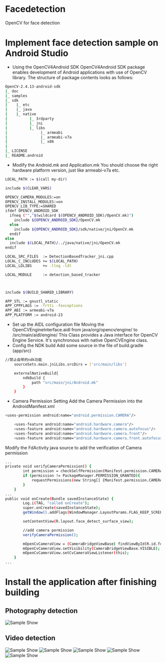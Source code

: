 # Facedetection
OpenCV for face detection

# Implement face detection sample on Android Studio
- Using the OpenCV4Android SDK
OpenCV4Android SDK package enables development of Android applications with use of OpenCV library.
The structure of package contents looks as follows:
```sh
OpenCV-2.4.13-android-sdk
|_ doc
|_ samples
|_ sdk
|    |_ etc
|    |_ java
|    |_ native
|          |_ 3rdparty
|          |_ jni
|          |_ libs
|               |_ armeabi
|               |_ armeabi-v7a
|               |_ x86
|
|_ LICENSE
|_ README.android
``` 
- Modify the Android.mk and Application.mk
You should choose the right hardware platform version, just like armeabi-v7a etc.
```sh
LOCAL_PATH := $(call my-dir)

include $(CLEAR_VARS)

OPENCV_CAMERA_MODULES:=on
OPENCV_INSTALL_MODULES:=on
OPENCV_LIB_TYPE:=SHARED
ifdef OPENCV_ANDROID_SDK
  ifneq ("","$(wildcard $(OPENCV_ANDROID_SDK)/OpenCV.mk)")
    include ${OPENCV_ANDROID_SDK}/OpenCV.mk
  else
    include ${OPENCV_ANDROID_SDK}/sdk/native/jni/OpenCV.mk
  endif
else
  include $(LOCAL_PATH)/../java/native/jni/OpenCV.mk
endif

LOCAL_SRC_FILES  := DetectionBasedTracker_jni.cpp
LOCAL_C_INCLUDES += $(LOCAL_PATH)
LOCAL_LDLIBS     += -llog -ldl

LOCAL_MODULE     := detection_based_tracker



include $(BUILD_SHARED_LIBRARY)
``` 
```sh
APP_STL := gnustl_static
APP_CPPFLAGS := -frtti -fexceptions
APP_ABI := armeabi-v7a
APP_PLATFORM := android-23
```
- Set up the AIDL configuration file
Moving the OpenCVEngineInterface.aidl from java/org/opencv/engine/ to /src/main/aidl/engine/
This Class provides a Java interface for OpenCV Engine Service. It's synchronous with native OpenCVEngine class.
- Config the NDK build
Add some source in the file of build.gradle (app/src)
```sh
//禁止自带的ndk功能
    sourceSets.main.jniLibs.srcDirs = ['src/main/libs']

    externalNativeBuild{
        ndkBuild {
            path "src/main/jni/Android.mk"
        }
    }
```
- Camera Permission Setting
Add the Camera Permission into the AndroidManifest.xml
```sh
<uses-permission android:name="android.permission.CAMERA"/>

    <uses-feature android:name="android.hardware.camera"/>
    <uses-feature android:name="android.hardware.camera.autofocus"/>
    <uses-feature android:name="android.hardware.camera.front"/>
    <uses-feature android:name="android.hardware.camera.front.autofocus"/>
```
Modify the FdActivity java source to add the verification of Camera permission
```sh
...
private void verifyCameraPermission() {
        int permission = checkSelfPermission(Manifest.permission.CAMERA);
        if (permission != PackageManager.PERMISSION_GRANTED){
            requestPermissions(new String[] {Manifest.permission.CAMERA}, 1);
        }
    }
...
public void onCreate(Bundle savedInstanceState) {
        Log.i(TAG, "called onCreate");
        super.onCreate(savedInstanceState);
        getWindow().addFlags(WindowManager.LayoutParams.FLAG_KEEP_SCREEN_ON);

        setContentView(R.layout.face_detect_surface_view);

        //add camera permission
        verifyCameraPermission();

        mOpenCvCameraView = (CameraBridgeViewBase) findViewById(R.id.fd_activity_surface_view);
        mOpenCvCameraView.setVisibility(CameraBridgeViewBase.VISIBLE);
        mOpenCvCameraView.setCvCameraViewListener(this);
    }
...
```
# Install the application after finishing building
## Photography detection
![Sample Show](http://img.blog.csdn.net/20170406161027197?watermark/2/text/aHR0cDovL2Jsb2cuY3Nkbi5uZXQvaGVsaTAwNw==/font/5a6L5L2T/fontsize/400/fill/I0JBQkFCMA==/dissolve/70/gravity/Center)

## Video detection
![Sample Show](/image_for_readme/1.jpg)
![Sample Show](/image_for_readme/2.jpg)
![Sample Show](/image_for_readme/3.jpg)
![Sample Show](/image_for_readme/4.jpg)
![Sample Show](/image_for_readme/5.jpg)
